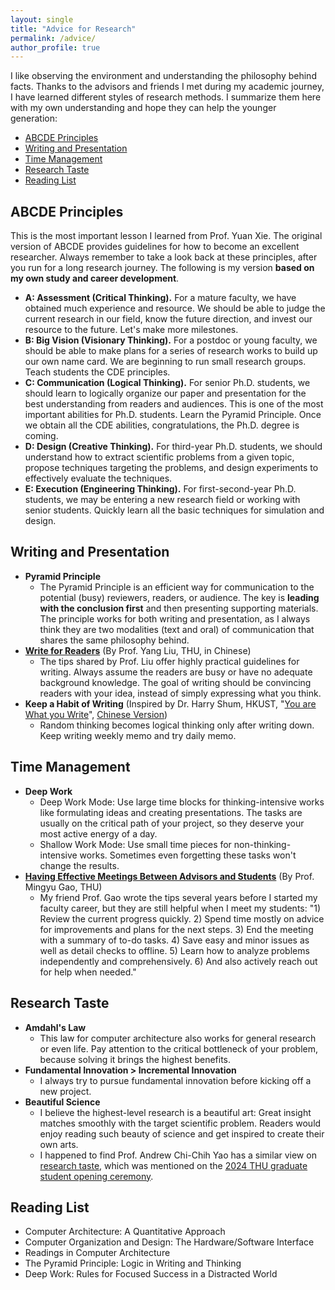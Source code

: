 ```yaml
---
layout: single
title: "Advice for Research"
permalink: /advice/
author_profile: true
---
```


I like observing the environment and understanding the philosophy behind facts. Thanks to the advisors and friends I met during my academic journey, I have learned different styles of research methods. I summarize them here with my own understanding and hope they can help the younger generation:
* [ABCDE Principles](#abcde-principles)
* [Writing and Presentation](#writing-and-presentation)
* [Time Management](#time-management)
* [Research Taste](#research-taste)
* [Reading List](#reading-list)


## ABCDE Principles
This is the most important lesson I learned from Prof. Yuan Xie. The original version of ABCDE provides guidelines for how to become an excellent researcher. Always remember to take a look back at these principles, after you run for a long research journey. The following is my version **based on my own study and career development**. 
* **A: Assessment (Critical Thinking).** For a mature faculty, we have obtained much experience and resource. We should be able to judge the current research in our field, know the future direction, and invest our resource to the future. Let's make more milestones.
* **B: Big Vision (Visionary Thinking).** For a postdoc or young faculty, we should be able to make plans for a series of research works to build up our own name card. We are beginning to run small research groups. Teach students the CDE principles. 
* **C: Communication (Logical Thinking).** For senior Ph.D. students, we should learn to logically organize our paper and presentation for the best understanding from readers and audiences. This is one of the most important abilities for Ph.D. students. Learn the Pyramid Principle. Once we obtain all the CDE abilities, congratulations, the Ph.D. degree is coming.  
* **D: Design (Creative Thinking).** For third-year Ph.D. students, we should understand how to extract scientific problems from a given topic, propose techniques targeting the problems, and design experiments to effectively evaluate the techniques.
* **E: Execution (Engineering Thinking).** For first-second-year Ph.D. students, we may be entering a new research field or working with senior students. Quickly learn all the basic techniques for simulation and design. 

## Writing and Presentation
* **Pyramid Principle**
  * The Pyramid Principle is an efficient way for communication to the potential (busy) reviewers, readers, or audience. The key is **leading with the conclusion first** and then presenting supporting materials. The principle works for both writing and presentation, as I always think they are two modalities (text and oral) of communication that shares the same philosophy behind. 
* [**Write for Readers**](http://nlp.csai.tsinghua.edu.cn/~ly/talks/cwmt14_tut.pdf) (By Prof. Yang Liu, THU, in Chinese)
  * The tips shared by Prof. Liu offer highly practical guidelines for writing. Always assume the readers are busy or have no adequate background knowledge. The goal of writing should be convincing readers with your idea, instead of simply expressing what you think. 
* **Keep a Habit of Writing** (Inspired by Dr. Harry Shum, HKUST, "[You are What you Write](https://www.linkedin.com/pulse/you-what-write-harry-shum/)", [Chinese Version](https://www.microsoft.com/zh-cn/ard/news/news_2018_07))
  * Random thinking becomes logical thinking only after writing down. Keep writing weekly memo and try daily memo.

## Time Management
* **Deep Work**
  * Deep Work Mode: Use large time blocks for thinking-intensive works like formulating ideas and creating presentations. The tasks are usually on the critical path of your project, so they deserve your most active energy of a day.
  * Shallow Work Mode: Use small time pieces for non-thinking-intensive works. Sometimes even forgetting these tasks won't change the results.
* [**Having Effective Meetings Between Advisors and Students**](https://www.sigarch.org/having-effective-meetings-between-advisors-and-students/) (By Prof. Mingyu Gao, THU)
  * My friend Prof. Gao wrote the tips several years before I started my faculty career, but they are still helpful when I meet my students: "1) Review the current progress quickly. 2) Spend time mostly on advice for improvements and plans for the next steps. 3) End the meeting with a summary of to-do tasks. 4) Save easy and minor issues as well as detail checks to offline. 5) Learn how to analyze problems independently and comprehensively. 6) And also actively reach out for help when needed."

## Research Taste
* **Amdahl's Law**
  * This law for computer architecture also works for general research or even life. Pay attention to the critical bottleneck of your problem, because solving it brings the highest benefits.
* **Fundamental Innovation > Incremental Innovation**
  * I always try to pursue fundamental innovation before kicking off a new project.
* **Beautiful Science**
  * I believe the highest-level research is a beautiful art: Great insight matches smoothly with the target scientific problem. Readers would enjoy reading such beauty of science and get inspired to create their own arts.
  * I happened to find Prof. Andrew Chi-Chih Yao has a similar view on [research taste](https://www.tsinghua.edu.cn/info/1660/108453.htm), which was mentioned on the [2024 THU graduate student opening ceremony](https://www.xiaohongshu.com/explore/66c946b1000000001f01f8dd?app_platform=android&ignoreEngage=true&app_version=8.50.1&share_from_user_hidden=true&xsec_source=app_share&type=normal&xsec_token=CBIVE25FiV7j0Yugajlo63b6w6rFOYoI21Y8o5rSP0-TY=&author_share=1&xhsshare=WeixinSession&shareRedId=N0g5OTQ3OU84Sko6OjowNjY0TDxISUk5&apptime=1724492037&share_id=62271996af4545418898f197affe7ad3).

## Reading List
* Computer Architecture: A Quantitative Approach
* Computer Organization and Design: The Hardware/Software Interface
* Readings in Computer Architecture
* The Pyramid Principle: Logic in Writing and Thinking
* Deep Work: Rules for Focused Success in a Distracted World
